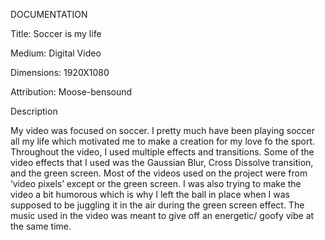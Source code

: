 DOCUMENTATION

Title: Soccer is my life

Medium: Digital Video

Dimensions: 1920X1080

Attribution: Moose-bensound

Description

My video was focused on soccer. I pretty much have been playing soccer all my life which motivated me to make a creation for my love fo the sport. Throughout the video, I used multiple effects and transitions. Some of the video effects that I used was the Gaussian Blur, Cross Dissolve transition, and the green screen.
Most of the videos used on the project were from ‘video pixels’ except or the green screen. I was also trying to make the video a bit humorous which is why I left the ball in place when I was supposed to be juggling it in the air during the green screen effect. The music used in the video was meant to give off an energetic/ goofy vibe at the same time.
